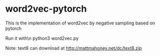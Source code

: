# word2vec-pytorch
This is the implementation of word2vec by negative sampling based on pytorch

Run it with\n
  python3 word2vec.py

Note: text8 can download at http://mattmahoney.net/dc/text8.zip
